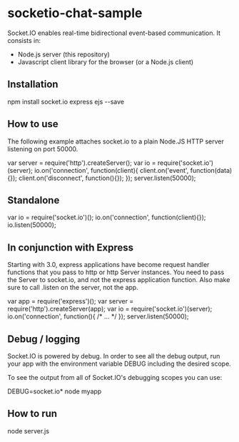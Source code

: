 # socketio-chat-sample
Socket.IO enables real-time bidirectional event-based communication. It consists in:

* Node.js server (this repository)
* Javascript client library for the browser (or a Node.js client)
##  Installation
npm install socket.io express ejs --save
## How to use
The following example attaches socket.io to a plain Node.JS HTTP server listening on port 50000.

var server = require('http').createServer();
var io = require('socket.io')(server);
io.on('connection', function(client){
  client.on('event', function(data){});
  client.on('disconnect', function(){});
});
server.listen(50000);
## Standalone
var io = require('socket.io')();
io.on('connection', function(client){});
io.listen(50000);
## In conjunction with Express
Starting with 3.0, express applications have become request handler functions that you pass to http or http Server instances. You need to pass the Server to socket.io, and not the express application function. Also make sure to call .listen on the server, not the app.

var app = require('express')();
var server = require('http').createServer(app);
var io = require('socket.io')(server);
io.on('connection', function(){ /* … */ });
server.listen(50000);

## Debug / logging
Socket.IO is powered by debug. In order to see all the debug output, run your app with the environment variable DEBUG including the desired scope.

To see the output from all of Socket.IO's debugging scopes you can use:

DEBUG=socket.io* node myapp

## How to run
node server.js
